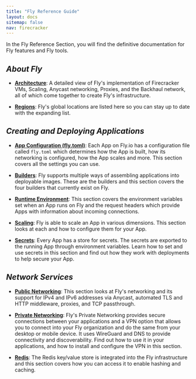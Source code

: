 ```yaml
---
title: "Fly Reference Guide"
layout: docs
sitemap: false
nav: firecracker
---
```


In the Fly Reference Section, you will find the definitive documentation for Fly features and Fly tools.

## _About Fly_

* [**Architecture**](/docs/reference/architecture/): 
A detailed view of Fly's implementation of Firecracker VMs, Scaling, Anycast networking, Proxies, and the Backhaul network, all of which come together to create Fly's infrastructure.

* [**Regions**](/docs/reference/regions/):
Fly's global locations are listed here so you can stay up to date with the expanding list.


## _Creating and Deploying Applications_

* [**App Configuration (fly.toml)**](/docs/reference/configuration/):
Each App on Fly.io has a configuration file called `fly.toml` which determines how the App is built, how its networking is configured, how the App scales and more. This section covers all the settings you can use.

* [**Builders**](/docs/reference/builders/): 
Fly supports multiple ways of assembling applications into deployable images. These are the builders and this section covers the four builders that currently exist on Fly.

* [**Runtime Environment**](/docs/reference/runtime-environment/):
This section covers the environment variables set when an App runs on Fly and the request headers which provide Apps with information about incoming connections.

* [**Scaling**](/docs/reference/scaling/):
Fly is able to scale an App in various dimensions. This section looks at each and how to configure them for your App.

* [**Secrets**](/docs/reference/secrets/):
Every App has a store for secrets. The secrets are exported to the running App through environment variables. Learn how to set and use secrets in this section and find out how they work with deployments to help secure your App.

## _Network Services_

* [**Public Networking**](/docs/reference/services/):
This section looks at Fly's networking and its support for IPv4 and IPv6 addresses via Anycast, automated TLS and HTTP middleware, proxies, and TCP passthrough.

* [**Private Networking**](/docs/reference/privatenetwork/):
Fly's Private Networking provides secure connections between your applications and a VPN option that allows you to connect into your Fly organization and do the same from your desktop or mobile device. It uses WireGuard and DNS to provide connectivity and discoverability. Find out how to use it in your applications, and how to install and configure the VPN in this section.

* [**Redis**](/docs/reference/redis/):
The Redis key/value store is integrated into the Fly infrastructure and this section covers how you can access it to enable hashing and caching.
